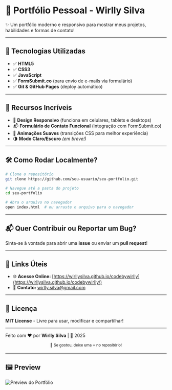 
# 📌 Portfólio Pessoal - Wirlly Silva

✨ Um portfólio moderno e responsivo para mostrar meus projetos, habilidades e formas de contato!

---

## 🚀 Tecnologias Utilizadas

- ✅ **HTML5**
- ✅ **CSS3**
- ✅ **JavaScript**
- ✅ **FormSubmit.co** (para envio de e-mails via formulário)
- ✅ **Git & GitHub Pages** (deploy automático)

---

## 🌟 Recursos Incríveis

- 📱 **Design Responsivo** (funciona em celulares, tablets e desktops)
- 📬 **Formulário de Contato Funcional** (integração com FormSubmit.co)
- 🎨 **Animações Suaves** (transições CSS para melhor experiência)
- 🌗 **Modo Claro/Escuro** *(em breve!)*

---

## 🛠 Como Rodar Localmente?

```bash
# Clone o repositório
git clone https://github.com/seu-usuario/seu-portfolio.git

# Navegue até a pasta do projeto
cd seu-portfolio

# Abra o arquivo no navegador
open index.html  # ou arraste o arquivo para o navegador
```

---

## 📬 Quer Contribuir ou Reportar um Bug?

Sinta-se à vontade para abrir uma **issue** ou enviar um **pull request**!

---

## 🔗 Links Úteis

- 🌐 **Acesse Online:** [https://wirllysilva.github.io/codebywirlly](https://wirllysilva.github.io/codebywirlly/)
- 📧 **Contato:** wirlly.silva@gmail.com

---

## 📜 Licença

**MIT License** - Livre para usar, modificar e compartilhar!

---

Feito com ❤️ por **Wirlly Silva** | 🚀 2025

<div align="center">
  <sub>🌟 Se gostou, deixe uma ⭐ no repositório!</sub>
</div>

---

## 🖼 Preview

![Preview do Portfólio](https://raw.githubusercontent.com/wirllysilva/portfolio-pessoal/main/images/codebywirlly.png)



